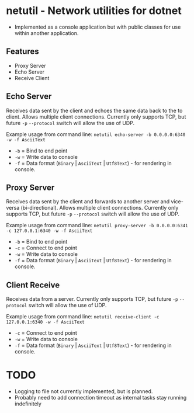 # netutil - Network utilities for dotnet

- Implemented as a console application but with public classes for use within another application.

## Features

- Proxy Server
- Echo Server
- Receive Client

## Echo Server

Receives data sent by the client and echoes the same data back to the to client. Allows multiple client connections.
Currently only supports TCP, but future `-p` `--protocol` switch will allow the use of UDP.

Example usage from command line: `netutil echo-server -b 0.0.0.0:6340 -w -f AsciiText`

- `-b` = Bind to end point
- `-w` = Write data to console
- `-f` = Data format (`Binary` | `AsciiText` | `Utf8Text`) - for rendering in console.

## Proxy Server

Receives data sent by the client and forwards to another server and vice-versa (bi-directional). Allows multiple client connections.
Currently only supports TCP, but future `-p` `--protocol` switch will allow the use of UDP.

Example usage from command line: `netutil proxy-server -b 0.0.0.0:6341 -c 127.0.0.1:6340 -w -f AsciiText`

- `-b` = Bind to end point
- `-c` = Connect to end point
- `-w` = Write data to console
- `-f` = Data format (`Binary` | `AsciiText` | `Utf8Text`) - for rendering in console.

## Client Receive

Receives data from a server.
Currently only supports TCP, but future `-p` `--protocol` switch will allow the use of UDP.

Example usage from command line: `netutil receive-client -c 127.0.0.1:6340 -w -f AsciiText`

- `-c` = Connect to end point
- `-w` = Write data to console
- `-f` = Data format (`Binary` | `AsciiText` | `Utf8Text`) - for rendering in console.

# TODO

- Logging to file not currently implemented, but is planned.
- Probably need to add connection timeout as internal tasks stay running indefinitely